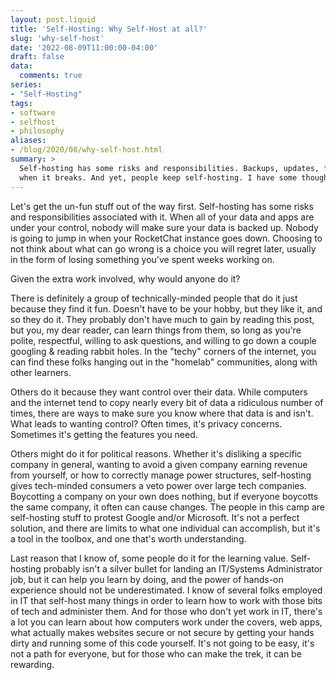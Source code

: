 ```yaml
---
layout: post.liquid
title: 'Self-Hosting: Why Self-Host at all?'
slug: 'why-self-host'
date: '2022-08-09T11:00:00-04:00'
draft: false
data:
  comments: true
series:
- "Self-Hosting"
tags:
- software
- selfhost
- philosophy
aliases:
- /blog/2020/08/why-self-host.html
summary: >
  Self-hosting has some risks and responsibilities. Backups, updates, fixing it
  when it breaks. And yet, people keep self-hosting. I have some thoughts.
---
```


Let's get the un-fun stuff out of the way first. Self-hosting has some risks and responsibilities associated with it. When all of your data and apps are under your control, nobody will make sure your data is backed up. Nobody is going to jump in when your RocketChat instance goes down. Choosing to not think about what can go wrong is a choice you will regret later, usually in the form of losing something you've spent weeks working on.

Given the extra work involved, why would anyone do it?

There is definitely a group of technically-minded people that do it just because they find it fun. Doesn't have to be your hobby, but they like it, and so they do it. They probably don't have much to gain by reading this post, but you, my dear reader, can learn things from them, so long as you're polite, respectful, willing to ask questions, and willing to go down a couple googling & reading rabbit holes. In the "techy" corners of the internet, you can find these folks hanging out in the "homelab" communities, along with other learners.

Others do it because they want control over their data. While computers and the internet tend to copy nearly every bit of data a ridiculous number of times, there are ways to make sure you know where that data is and isn't. What leads to wanting control? Often times, it's privacy concerns. Sometimes it's getting the features you need.

Others might do it for political reasons. Whether it's disliking a specific company in general, wanting to avoid a given company earning revenue from yourself, or how to correctly manage power structures, self-hosting gives tech-minded consumers a veto power over large tech companies. Boycotting a company on your own does nothing, but if everyone boycotts the same company, it often can cause changes. The people in this camp are self-hosting stuff to protest Google and/or Microsoft. It's not a perfect solution, and there are limits to what one individual can accomplish, but it's a tool in the toolbox, and one that's worth understanding.

Last reason that I know of, some people do it for the learning value. Self-hosting probably isn't a silver bullet for landing an IT/Systems Administrator job, but it can help you learn by doing, and the power of hands-on experience should not be underestimated. I know of several folks employed in IT that self-host many things in order to learn how to work with those bits of tech and administer them. And for those who don't yet work in IT, there's a lot you can learn about how computers work under the covers, web apps, what actually makes websites secure or not secure by getting your hands dirty and running some of this code yourself. It's not going to be easy, it's not a path for everyone, but for those who can make the trek, it can be rewarding.
